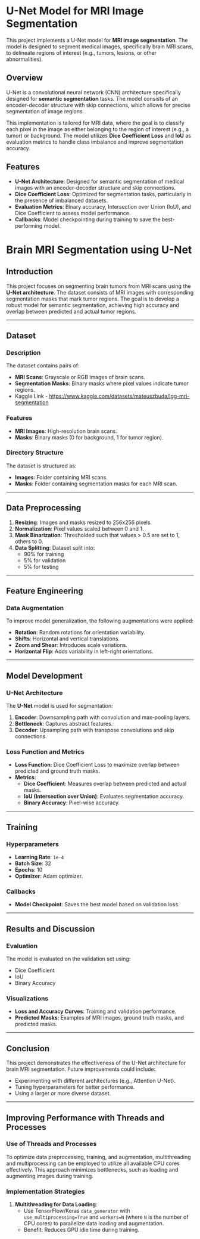 # U-Net Model for MRI Image Segmentation

This project implements a U-Net model for **MRI image segmentation**. The model is designed to segment medical images, specifically brain MRI scans, to delineate regions of interest (e.g., tumors, lesions, or other abnormalities).

## Overview

U-Net is a convolutional neural network (CNN) architecture specifically designed for **semantic segmentation** tasks. The model consists of an encoder-decoder structure with skip connections, which allows for precise segmentation of image regions.

This implementation is tailored for MRI data, where the goal is to classify each pixel in the image as either belonging to the region of interest (e.g., a tumor) or background. The model utilizes **Dice Coefficient Loss** and **IoU** as evaluation metrics to handle class imbalance and improve segmentation accuracy.

## Features

- **U-Net Architecture**: Designed for semantic segmentation of medical images with an encoder-decoder structure and skip connections.
- **Dice Coefficient Loss**: Optimized for segmentation tasks, particularly in the presence of imbalanced datasets.
- **Evaluation Metrics**: Binary accuracy, Intersection over Union (IoU), and Dice Coefficient to assess model performance.
- **Callbacks**: Model checkpointing during training to save the best-performing model.

# Brain MRI Segmentation using U-Net

## Introduction
This project focuses on segmenting brain tumors from MRI scans using the **U-Net architecture**. The dataset consists of MRI images with corresponding segmentation masks that mark tumor regions. The goal is to develop a robust model for semantic segmentation, achieving high accuracy and overlap between predicted and actual tumor regions.

---

## Dataset
### Description
The dataset contains pairs of:
- **MRI Scans**: Grayscale or RGB images of brain scans.
- **Segmentation Masks**: Binary masks where pixel values indicate tumor regions.
- Kaggle Link - https://www.kaggle.com/datasets/mateuszbuda/lgg-mri-segmentation

### Features
- **MRI Images**: High-resolution brain scans.
- **Masks**: Binary masks (0 for background, 1 for tumor region).

### Directory Structure
The dataset is structured as:
- **Images**: Folder containing MRI scans.
- **Masks**: Folder containing segmentation masks for each MRI scan.

---

## Data Preprocessing
1. **Resizing**: Images and masks resized to 256x256 pixels.
2. **Normalization**: Pixel values scaled between 0 and 1.
3. **Mask Binarization**: Thresholded such that values > 0.5 are set to 1, others to 0.
4. **Data Splitting**: Dataset split into:
   - 90% for training
   - 5% for validation
   - 5% for testing

---

## Feature Engineering
### Data Augmentation
To improve model generalization, the following augmentations were applied:
- **Rotation**: Random rotations for orientation variability.
- **Shifts**: Horizontal and vertical translations.
- **Zoom and Shear**: Introduces scale variations.
- **Horizontal Flip**: Adds variability in left-right orientations.

---

## Model Development
### U-Net Architecture
The **U-Net** model is used for segmentation:
1. **Encoder**: Downsampling path with convolution and max-pooling layers.
2. **Bottleneck**: Captures abstract features.
3. **Decoder**: Upsampling path with transpose convolutions and skip connections.

### Loss Function and Metrics
- **Loss Function**: Dice Coefficient Loss to maximize overlap between predicted and ground truth masks.
- **Metrics**:
  - **Dice Coefficient**: Measures overlap between predicted and actual masks.
  - **IoU (Intersection over Union)**: Evaluates segmentation accuracy.
  - **Binary Accuracy**: Pixel-wise accuracy.

---

## Training
### Hyperparameters
- **Learning Rate**: `1e-4`
- **Batch Size**: 32
- **Epochs**: 10
- **Optimizer**: Adam optimizer.

### Callbacks
- **Model Checkpoint**: Saves the best model based on validation loss.

---

## Results and Discussion
### Evaluation
The model is evaluated on the validation set using:
- Dice Coefficient
- IoU
- Binary Accuracy

### Visualizations
- **Loss and Accuracy Curves**: Training and validation performance.
- **Predicted Masks**: Examples of MRI images, ground truth masks, and predicted masks.

---

## Conclusion
This project demonstrates the effectiveness of the U-Net architecture for brain MRI segmentation. Future improvements could include:
- Experimenting with different architectures (e.g., Attention U-Net).
- Tuning hyperparameters for better performance.
- Using a larger or more diverse dataset.


---

## Improving Performance with Threads and Processes
### Use of Threads and Processes
To optimize data preprocessing, training, and augmentation, multithreading and multiprocessing can be employed to utilize all available CPU cores effectively. This approach minimizes bottlenecks, such as loading and augmenting images during training.

### Implementation Strategies
1. **Multithreading for Data Loading**:
   - Use TensorFlow/Keras `data_generator` with `use_multiprocessing=True` and `workers=N` (where `N` is the number of CPU cores) to parallelize data loading and augmentation.
   - Benefit: Reduces GPU idle time during training.




